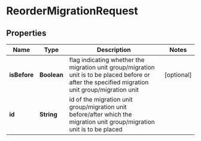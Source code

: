 # ReorderMigrationRequest

## Properties
Name | Type | Description | Notes
------------ | ------------- | ------------- | -------------
**isBefore** | **Boolean** | flag indicating whether the migration unit group/migration unit is to be placed before or after the specified migration unit group/migration unit |  [optional]
**id** | **String** | id of the migration unit group/migration unit before/after which the migration unit group/migration unit is to be placed | 
